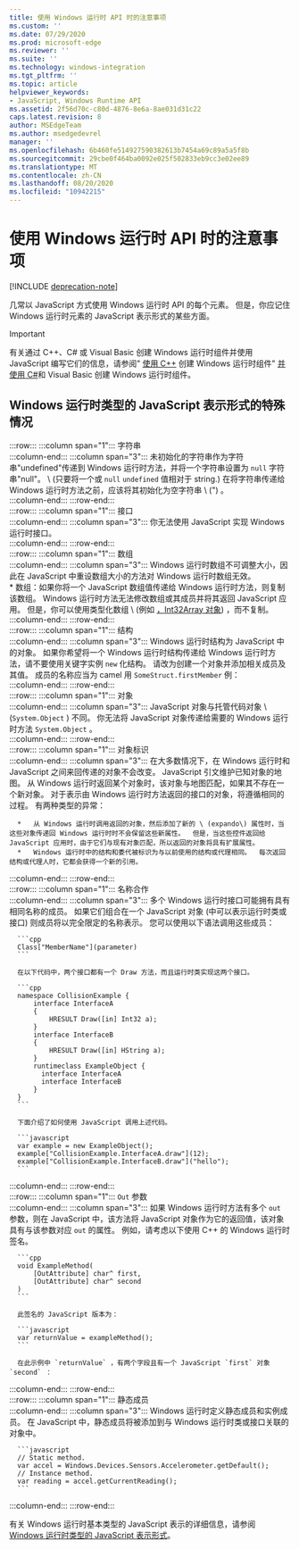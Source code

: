 ```yaml
---
title: 使用 Windows 运行时 API 时的注意事项
ms.custom: ''
ms.date: 07/29/2020
ms.prod: microsoft-edge
ms.reviewer: ''
ms.suite: ''
ms.technology: windows-integration
ms.tgt_pltfrm: ''
ms.topic: article
helpviewer_keywords:
- JavaScript, Windows Runtime API
ms.assetid: 2f56d70c-c80d-4876-8e6a-8ae031d31c22
caps.latest.revision: 8
author: MSEdgeTeam
ms.author: msedgedevrel
manager: ''
ms.openlocfilehash: 6b460fe514927590382613b7454a69c89a5a5f8b
ms.sourcegitcommit: 29cbe0f464ba0092e025f502833eb9cc3e02ee89
ms.translationtype: MT
ms.contentlocale: zh-CN
ms.lasthandoff: 08/20/2020
ms.locfileid: "10942215"
---
```

# 使用 Windows 运行时 API 时的注意事项  

[!INCLUDE [deprecation-note](../includes/legacy-edge-note.md)]  

几常以 JavaScript 方式使用 Windows 运行时 API 的每个元素。  但是，你应记住 Windows 运行时元素的 JavaScript 表示形式的某些方面。  

> [!IMPORTANT]
> 有关通过 C++、C# 或 Visual Basic 创建 Windows 运行时组件并使用 JavaScript 编写它们的信息，请参阅" [使用 C++][WindowsUwpComponentsCreatingCpp] 创建 Windows 运行时组件" [并使用 C#][WindowsUwpComponentsCreatingCsharpVb]和 Visual Basic 创建 Windows 运行时组件。  

## Windows 运行时类型的 JavaScript 表示形式的特殊情况  

:::row:::
   :::column span="1":::
      字符串  
   :::column-end:::
   :::column span="3":::
      未初始化的字符串作为字符串"undefined"传递到 Windows 运行时方法，并将一个字符串设置为 `null` 字符串"null"。  \ (只要将一个或 `null` `undefined` 值相对于 string.\) 在将字符串传递给 Windows 运行时方法之前，应该将其初始化为空字符串 \ ("\) 。  
   :::column-end:::
:::row-end:::  
:::row:::
   :::column span="1":::
      接口  
   :::column-end:::
   :::column span="3":::
      你无法使用 JavaScript 实现 Windows 运行时接口。  
   :::column-end:::
:::row-end:::  
:::row:::
   :::column span="1":::
      数组  
   :::column-end:::
   :::column span="3":::
      Windows 运行时数组不可调整大小，因此在 JavaScript 中重设数组大小的方法对 Windows 运行时数组无效。  
      *   数组：如果你将一个 JavaScript 数组值传递给 Windows 运行时方法，则复制该数组。  Windows 运行时方法无法修改数组或其成员并将其返回 JavaScript 应用。  但是，你可以使用类型化数组 \ (例如 [，Int32Array 对象][MDNInt32array]\) ，而不复制。  
   :::column-end:::
:::row-end:::  
:::row:::
   :::column span="1":::
      结构  
   :::column-end:::
   :::column span="3":::
      Windows 运行时结构为 JavaScript 中的对象。  如果你希望将一个 Windows 运行时结构传递给 Windows 运行时方法，请不要使用关键字实例 `new` 化结构。  请改为创建一个对象并添加相关成员及其值。  成员的名称应当为 camel 用 `SomeStruct.firstMember` 例：  
   :::column-end:::
:::row-end:::  
:::row:::
   :::column span="1":::
      对象  
   :::column-end:::
   :::column span="3":::
      JavaScript 对象与托管代码对象 \ (`System.Object` \) 不同。  你无法将 JavaScript 对象传递给需要的 Windows 运行时方法 `System.Object` 。  
   :::column-end:::
:::row-end:::  
:::row:::
   :::column span="1":::
      对象标识  
   :::column-end:::
   :::column span="3":::
      在大多数情况下，在 Windows 运行时和 JavaScript 之间来回传递的对象不会改变。  JavaScript 引文维护已知对象的地图。  从 Windows 运行时返回某个对象时，该对象与地图匹配，如果其不存在一个新对象。  对于表示由 Windows 运行时方法返回的接口的对象，将遵循相同的过程。  有两种类型的异常：  
      
      *   从 Windows 运行时调用返回的对象，然后添加了新的 \ (expando\) 属性时，当这些对象传递回 Windows 运行时时不会保留这些新属性。  但是，当这些控件返回给 JavaScript 应用时，由于它们与现有对象匹配，所以返回的对象将具有扩展属性。  
      *   Windows 运行时中的结构和委代被标识为与以前使用的结构或代理相同。  每次返回结构或代理人时，它都会获得一个新的引用。  
   :::column-end:::
:::row-end:::  
:::row:::
   :::column span="1":::
      名称合作  
   :::column-end:::
   :::column span="3":::
      多个 Windows 运行时接口可能拥有具有相同名称的成员。  如果它们组合在一个 JavaScript 对象 (中可以表示运行时类或接口) 则成员将以完全限定的名称表示。  您可以使用以下语法调用这些成员：  
      
      ```cpp
      Class["MemberName"](parameter)
      ```  
      
      在以下代码中，两个接口都有一个 Draw 方法，而且运行时类实现这两个接口。  
      
      ```cpp
      namespace CollisionExample {
          interface InterfaceA
          {
              HRESULT Draw([in] Int32 a);
          }
          interface InterfaceB
          {
              HRESULT Draw([in] HString a);
          }
          runtimeclass ExampleObject {
            interface InterfaceA
            interface InterfaceB
          }
      }
      ```  
      
      下面介绍了如何使用 JavaScript 调用上述代码。  
      
      ```javascript
      var example = new ExampleObject();
      example["CollisionExample.InterfaceA.draw"](12);
      example["CollisionExample.InterfaceB.draw"]("hello");
      ```  
   :::column-end:::
:::row-end:::  
:::row:::
   :::column span="1":::
      `Out` 参数  
   :::column-end:::
   :::column span="3":::
      如果 Windows 运行时方法有多个 `out` 参数，则在 JavaScript 中，该方法将 JavaScript 对象作为它的返回值，该对象具有与该参数对应 `out` 的属性。  例如，请考虑以下使用 C++ 的 Windows 运行时签名。  
      
      ```cpp
      void ExampleMethod(
          [OutAttribute] char^ first,
          [OutAttribute] char^ second
      )
      ```  
      
      此签名的 JavaScript 版本为：  
      
      ```javascript
      var returnValue = exampleMethod();
      ```  
      
      在此示例中 `returnValue` ，有两个字段且有一个 JavaScript `first` 对象 `second` ：  
   :::column-end:::
:::row-end:::  
:::row:::
   :::column span="1":::
      静态成员  
   :::column-end:::
   :::column span="3":::
      Windows 运行时定义静态成员和实例成员。  在 JavaScript 中，静态成员将被添加到与 Windows 运行时类或接口关联的对象中。  
      
      ```javascript
      // Static method.
      var accel = Windows.Devices.Sensors.Accelerometer.getDefault();
      // Instance method.
      var reading = accel.getCurrentReading();
      ```  
   :::column-end:::
:::row-end:::  
    
有关 Windows 运行时基本类型的 JavaScript 表示的详细信息，请参阅 [Windows 运行时类型的 JavaScript 表示形式][WindowsRuntimeJavascriptTypes]。  

<!-- links -->  
 
[WindowsRuntimeJavascriptTypes]: ./javascript-representation-of-windows-runtime-types.md "Windows 运行时类型的 JavaScript 表示 |Microsoft 文档"

[WindowsUwpComponentsCreatingCpp]: /windows/uwp/winrt-components/creating-windows-runtime-components-in-cpp "使用 C++/CX | 的 Windows 运行时组件Microsoft 文档"  
[WindowsUwpComponentsCreatingCsharpVb]: /windows/uwp/winrt-components/creating-windows-runtime-components-in-csharp-and-visual-basic "使用 C# 和应用 | 的 Windows 运行时组Visual Basic |Microsoft 文档"  

[MDNInt32array]: https://developer.mozilla.org/docs/Web/JavaScript/Reference/Global_Objects/Int32Array "Int32Array |MDN"  